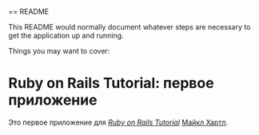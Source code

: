 == README

This README would normally document whatever steps are necessary to get the
application up and running.

Things you may want to cover:
# Ruby on Rails Tutorial: первое приложение

Это первое приложение для
[*Ruby on Rails Tutorial*](http://railstutorial.org/)
 [Майкл Хартл](http://michaelhartl.com/).

